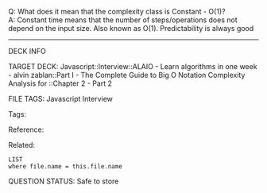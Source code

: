 Q: What does it mean that the complexity class is Constant - O(1)?  
A: Constant time means that the number of steps/operations does not depend on the input size. Also known as O(1). Predictability is always good


---

DECK INFO

TARGET DECK: Javascript::Interview::ALAIO - Learn algorithms in one week - alvin zablan::Part I - The Complete Guide to Big O Notation Complexity Analysis for ::Chapter 2 - Part 2

FILE TAGS: Javascript Interview

Tags:

Reference:

Related:

```dataview
LIST
where file.name = this.file.name
```

QUESTION STATUS: Safe to store